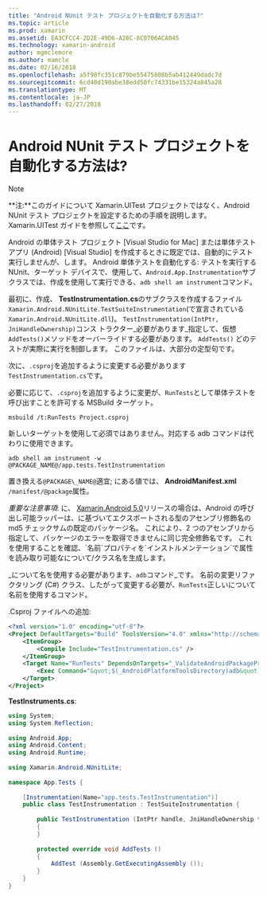 ```yaml
---
title: "Android NUnit テスト プロジェクトを自動化する方法は?"
ms.topic: article
ms.prod: xamarin
ms.assetid: EA3CFCC4-2D2E-49D6-A26C-8C0706ACA045
ms.technology: xamarin-android
author: mgmclemore
ms.author: mamcle
ms.date: 02/16/2018
ms.openlocfilehash: a5f98fc351c879be55475808b5ab412449dadc7d
ms.sourcegitcommit: 6cd40d190abe38edd50fc74331be15324a845a28
ms.translationtype: MT
ms.contentlocale: ja-JP
ms.lasthandoff: 02/27/2018
---
```

# <a name="how-do-i-automate-an-android-nunit-test-project"></a>Android NUnit テスト プロジェクトを自動化する方法は?

> [!NOTE]
> **注:**このガイドについて Xamarin.UITest プロジェクトではなく、Android NUnit テスト プロジェクトを設定するための手順を説明します。 Xamarin.UITest ガイドを参照して[ここ](https://docs.microsoft.com/appcenter/test-cloud/preparing-for-upload/uitest)です。

Android の単体テスト プロジェクト [Visual Studio for Mac] または単体テスト アプリ (Android) [Visual Studio] を作成するときに既定では、自動的にテスト実行しませんが、します。
Android 単体テストを自動化する: テストを実行する NUnit、ターゲット デバイスで、使用して、`Android.App.Instrumentation`サブクラスでは、作成を使用して実行できる、`adb shell am instrument`コマンド。

最初に、作成、 **TestInstrumentation.cs**のサブクラスを作成するファイル`Xamarin.Android.NUnitLite.TestSuiteInstrumentation`(で宣言されている`Xamarin.Android.NUnitLite.dll`)。 `TestInstrumentation(IntPtr, JniHandleOwnership)`コンス トラクター_必要があります_指定して、仮想`AddTests()`メソッドをオーバーライドする必要があります。
`AddTests()` どのテストが実際に実行を制御します。 このファイルは、大部分の定型句です。

次に、`.csproj`を追加するように変更する必要があります`TestInstrumentation.cs`です。

必要に応じて、`.csproj`を追加するように変更が、`RunTests`として単体テストを呼び出すことを許可する MSBuild ターゲット。

```shell
msbuild /t:RunTests Project.csproj
```

新しいターゲットを使用して必須ではありません。対応する adb コマンドは代わりに使用できます。

```shell
adb shell am instrument -w @PACKAGE_NAME@/app.tests.TestInstrumentation
```

置き換える`@PACKAGE\_NAME@`適宜; にある値では、 **AndroidManifest.xml** `/manifest/@package`属性。

*重要な注意事項*: に、 [Xamarin.Android 5.0](https://developer.xamarin.com/releases/android/xamarin.android_5/xamarin.android_5.1/#Android_Callable_Wrapper_Naming)リリースの場合は、Android の呼び出し可能ラッパーは、に基づいてエクスポートされる型のアセンブリ修飾名の md5 チェックサムの既定のパッケージ名。 これにより、2 つのアセンブリから指定して、パッケージのエラーを取得できませんに同じ完全修飾名です。 これを使用することを確認、\`名前\`プロパティを\`インストルメンテーション\`で属性を読み取り可能なについて/クラス名を生成します。

_について名を使用する必要があります、`adb`コマンド_です。 名前の変更リファクタリング (C#) クラス、したがって変更する必要が、`RunTests`正しいについて名前を使用するコマンド。

.Csproj ファイルへの追加:

```xml
<?xml version="1.0" encoding="utf-8"?>
<Project DefaultTargets="Build" ToolsVersion="4.0" xmlns="http://schemas.microsoft.com/developer/msbuild/2003">
    <ItemGroup>
        <Compile Include="TestInstrumentation.cs" />
    </ItemGroup>
    <Target Name="RunTests" DependsOnTargets="_ValidateAndroidPackageProperties">
        <Exec Command="&quot;$(_AndroidPlatformToolsDirectory)adb&quot; $(AdbTarget) $(AdbOptions) shell am instrument -w $(_AndroidPackage)/app.tests.TestInstrumentation" />
    </Target>
</Project>
```

**TestInstruments.cs**:

```cs 
using System;
using System.Reflection;
 
using Android.App;
using Android.Content;
using Android.Runtime;
 
using Xamarin.Android.NUnitLite;
 
namespace App.Tests {
 
    [Instrumentation(Name="app.tests.TestInstrumentation")]
    public class TestInstrumentation : TestSuiteInstrumentation {
 
        public TestInstrumentation (IntPtr handle, JniHandleOwnership transfer) : base (handle, transfer)
        {
        }
 
        protected override void AddTests ()
        {
            AddTest (Assembly.GetExecutingAssembly ());
        }
    }
}
```

